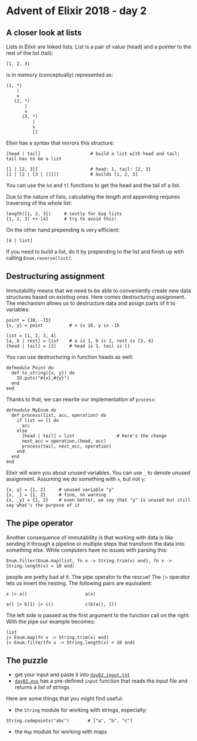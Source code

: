 # Advent of Elixir 2018 - day 2

## A closer look at lists

Lists in Elixir are linked lists. List is a pair of value (head) and a pointer to the rest of the list (tail):

```
[1, 2, 3]
```

is in memory (conceptually) represented as:

```
(1, *)
    |
    v
   (2, *)
       |
       v
      (3, *)
          |
          v
          []
```

Elixir has a syntax that mirrors this structure:

```
[head | tail]                   # build a list with head and tail; tail has to be a list

[1 | [2, 3]]                    # head: 1, tail: [2, 3]
[1 | [2 | [3 | []]]]            # builds [1, 2, 3]
```

You can use the `hd` and `tl` functions to get the head and the tail of a list.

Due to the nature of lists, calculating the length and appending requires traversing of the whole list:

```
length([1, 2, 3])     # costly for big lists
[1, 2, 3] ++ [4]      # try to avoid this!
```

On the other hand prepending is very efficient:

```
[4 | list]
```

If you need to build a list, do it by prepending to the list and finish up with calling `Enum.reverse(list)`.

## Destructuring assignment

Immutability means that we need to be able to conveniently create new data structures based on existing ones. Here comes destructuring assignment. The mechanism allows us to destructure data and assign parts of it to variables:

```
point = {10, -15}
{x, y} = point          # x is 10, y is -15

list = [1, 2, 3, 4]
[a, b | rest] = list    # a is 1, b is 2, rest is [3, 4]
[head | tail] = [1]     # head is 1, tail is []
```

You can use destructuring in function heads as well:

```
defmodule Point do
  def to_string({x, y}) do
    IO.puts("#{x},#{y}")
  end
end
```

Thanks to that, we can rewrite our implementation of `process`:

```
defmodule MyEnum do
  def process(list, acc, operation) do
    if list == [] do
      acc
    else
      [head | tail] = list                # here's the change
      next_acc = operation.(head, acc)
      process(tail, next_acc, operation)
    end
  end
end
```

Elixir will warn you about unused variables. You can use `_` to denote unused assignment. Assuming we do something with `x`, but not `y`:

```
{x, y} = {1, 2}     # unused variable "y"
{x, _} = {1, 2}     # fine, no warning
{x, _y} = {1, 2}    # even better, we say that "y" is unused but still say what's the purpose of it
```

## The pipe operator

Another consequence of immutability is that working with data is like sending it through a pipeline or multiple steps that transform the data into something else. While computers have no issues with parsing this:

```
Enum.filter(Enum.map(list, fn x -> String.trim(x) end), fn x -> String.length(x) < 10 end)
```

people are pretty bad at it. The pipe operator to the rescue! The `|>` operator lets us invert the nesting. The following pairs are equivalent:

```
x |> a()                      a(x)

a() |> b(1) |> c()            c(b(a(), 1))
```

The left side is passed as the first argument to the function call on the right. With the pipe our example becomes:

```
list
|> Enum.map(fn x -> String.trim(x) end)
|> Enum.filter(fn x -> String.length(x) < 10 end)
```

## The puzzle

- get your input and paste it into [`day02_input.txt`](day02_input.txt)
- [`day02.exs`](day02.exs) has a pre-defined `input` function that reads the input file and returns a list of strings

Here are some things that you might find useful:

- the `String` module for working with strings, especially:
```
String.codepoints("abc")       # ["a", "b", "c"]
```
- the `Map` module for working with maps
